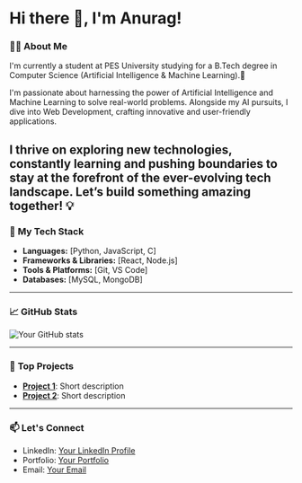 # Hi there 👋, I'm Anurag!

### 👨‍💻 **About Me**
I'm currently a student at PES University studying for a B.Tech degree in Computer Science (Artificial Intelligence & Machine Learning).🚀

I'm passionate about harnessing the power of Artificial Intelligence and Machine Learning to solve real-world problems. Alongside my AI pursuits, I dive into Web Development, crafting innovative and user-friendly applications. 

I thrive on exploring new technologies, constantly learning and pushing boundaries to stay at the forefront of the ever-evolving tech landscape. Let’s build something amazing together! 💡
---

### 🔧 **My Tech Stack**
- **Languages:** [Python, JavaScript, C]
- **Frameworks & Libraries:** [React, Node.js]
- **Tools & Platforms:** [Git, VS Code]
- **Databases:** [MySQL, MongoDB]

---

### 📈 **GitHub Stats**
![Your GitHub stats](https://github-readme-stats.vercel.app/api?username=your-username&show_icons=true&theme=radical)

---

### 🌟 **Top Projects**
- [**Project 1**](https://github.com/your-username/project1): Short description
- [**Project 2**](https://github.com/your-username/project2): Short description

---

### 📫 **Let's Connect**
- LinkedIn: [Your LinkedIn Profile](https://www.linkedin.com/in/your-profile)
- Portfolio: [Your Portfolio](https://your-portfolio.com)
- Email: [Your Email](mailto:your-email@example.com)
